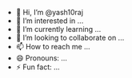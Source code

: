 - 👋 Hi, I’m @yash10raj
- 👀 I’m interested in ...
- 🌱 I’m currently learning ...
- 💞️ I’m looking to collaborate on ...
- 📫 How to reach me ...
- 😄 Pronouns: ...
- ⚡ Fun fact: ...

<!---
yash10raj/yash10raj is a ✨ special ✨ repository because its `README.md` (this file) appears on your GitHub profile.
You can click the Preview link to take a look at your changes.
--->
